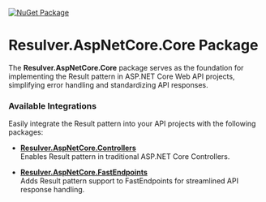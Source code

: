 [![NuGet Package](https://img.shields.io/nuget/v/Resulver.AspNetCore.Core)](https://www.nuget.org/packages/Resulver.AspNetCore.WebApi/)

# Resulver.AspNetCore.Core Package

The **Resulver.AspNetCore.Core** package serves as the foundation for implementing the Result pattern in ASP.NET Core Web API projects, simplifying error handling and standardizing API responses.

### Available Integrations

Easily integrate the Result pattern into your API projects with the following packages:

- [**Resulver.AspNetCore.Controllers**](https://www.nuget.org/packages/Resulver.AspNetCore.Controllers)  
  Enables Result pattern in traditional ASP.NET Core Controllers.

- [**Resulver.AspNetCore.FastEndpoints**](https://www.nuget.org/packages/Resulver.AspNetCore.FastEndpoints)  
  Adds Result pattern support to FastEndpoints for streamlined API response handling.

